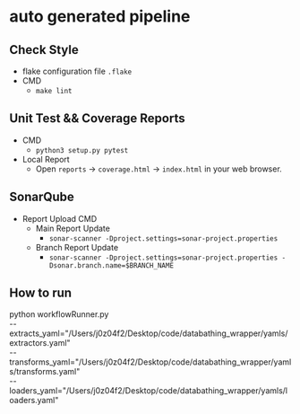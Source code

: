 # auto generated pipeline


## Check Style
- flake configuration file `.flake`
- CMD
  - `make lint`
  
## Unit Test && Coverage Reports
- CMD 
  - `python3 setup.py pytest`
- Local Report
  - Open `reports` -> `coverage.html` -> `index.html` in your web browser.
  
## SonarQube
- Report Upload CMD
  - Main Report Update
    - `sonar-scanner -Dproject.settings=sonar-project.properties`
  - Branch Report Update
    - `sonar-scanner -Dproject.settings=sonar-project.properties -Dsonar.branch.name=$BRANCH_NAME`

## How to run
python workflowRunner.py \
--extracts_yaml="/Users/j0z04f2/Desktop/code/databathing_wrapper/yamls/extractors.yaml" \
--transforms_yaml="/Users/j0z04f2/Desktop/code/databathing_wrapper/yamls/transforms.yaml" \
--loaders_yaml="/Users/j0z04f2/Desktop/code/databathing_wrapper/yamls/loaders.yaml"